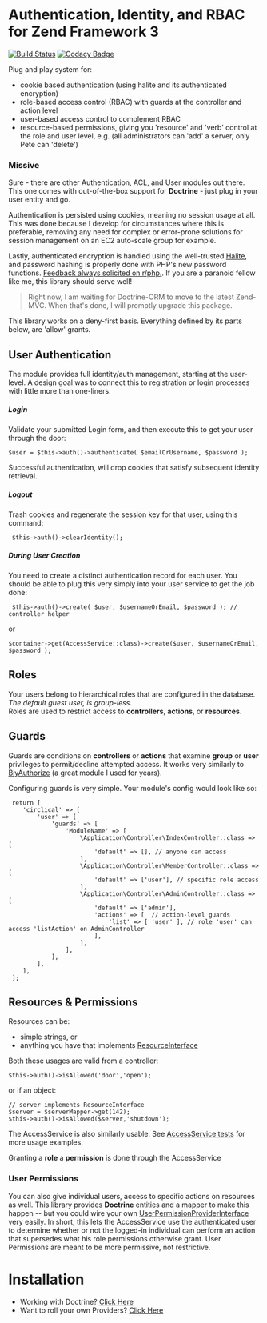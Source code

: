 # Authentication, Identity, and RBAC for Zend Framework 3
[![Build Status](https://travis-ci.org/Saeven/zf3-circlical-user.svg?branch=master)](https://travis-ci.org/Saeven/zf3-circlical-user)
[![Codacy Badge](https://api.codacy.com/project/badge/Grade/fe24b2bf7ab74919844fdb49adbf99fe)](https://www.codacy.com/app/alemaire/zf3-circlical-user?utm_source=github.com&amp;utm_medium=referral&amp;utm_content=Saeven/zf3-circlical-user&amp;utm_campaign=Badge_Grade)

Plug and play system for:

- cookie based authentication (using halite and its authenticated encryption)
- role-based access control (RBAC) with guards at the controller and action level
- user-based access control to complement RBAC 
- resource-based permissions, giving you 'resource' and 'verb' control at the role and user level, e.g. 
(all administrators can 'add' a server, only Pete can 'delete')

### Missive

Sure - there are other Authentication, ACL, and User modules out there.  This one comes with out-of-the-box support for **Doctrine** - just plug in your user entity and go.

Authentication is persisted using cookies, meaning no session usage at all.  This was done because I develop for 
circumstances where this is preferable, removing any need for complex or error-prone solutions for session management on 
an EC2 auto-scale group for example.

Lastly, authenticated encryption is handled using the well-trusted [Halite](https://github.com/paragonie/halite), and password hashing is 
properly done with PHP's new password functions. 
[Feedback always solicited on r/php.](https://www.reddit.com/r/PHP/comments/4r84jn/need_reviews_of_cookiebased_authentication_service/).
If you are a paranoid fellow like me, this library should serve well!

> Right now, I am waiting for Doctrine-ORM to move to the latest Zend-MVC.
> When that's done, I will promptly upgrade this package.

This library works on a deny-first basis.  Everything defined by its parts below, are 'allow' grants.

## User Authentication

The module provides full identity/auth management, starting at the user-level.  A design goal was to connect this to 
registration or login processes with little more than one-liners.

##### Login

Validate your submitted Login form, and then execute this to get your user through the door:
       
    $user = $this->auth()->authenticate( $emailOrUsername, $password );
    
Successful authentication, will drop cookies that satisfy subsequent identity retrieval.
     
     
##### Logout
    
Trash cookies and regenerate the session key for that user, using this command:
    
     $this->auth()->clearIdentity();
     
     
##### During User Creation
     
You need to create a distinct authentication record for each user.  You should be able to plug this 
 very simply into your user service to get the job done:
     
     $this->auth()->create( $user, $usernameOrEmail, $password ); // controller helper

or

    $container->get(AccessService::class)->create($user, $usernameOrEmail, $password );
    


## Roles

Your users belong to hierarchical roles that are configured in the database.  *The default guest user, is group-less.*  
Roles are used to restrict access to **controllers**, **actions**, or **resources**.


## Guards

Guards are conditions on **controllers** or **actions** that examine **group** or **user** privileges to permit/decline 
attempted access.  It works very similarly to [BjyAuthorize](https://github.com/bjyoungblood/BjyAuthorize) 
(a great module I used for years).

Configuring guards is very simple.  Your module's config would look like so:

     return [
        'circlical' => [
            'user' => [
                'guards' => [
                    'ModuleName' => [
                        \Application\Controller\IndexController::class => [
                            'default' => [], // anyone can access
                        ],
                        \Application\Controller\MemberController::class => [
                            'default' => ['user'], // specific role access
                        ],
                        \Application\Controller\AdminController::class => [
                            'default' => ['admin'],
                            'actions' => [  // action-level guards
                                'list' => [ 'user' ], // role 'user' can access 'listAction' on AdminController
                            ],
                        ],
                    ],
                ],
            ],
        ],
     ];   


## Resources & Permissions

Resources can be:

* simple strings, or
* anything you have that implements [ResourceInterface](src/CirclicalUser/Provider/ResourceInterface.php)
  
Both these usages are valid from a controller:

    $this->auth()->isAllowed('door','open');
    
or if an object:
    
    // server implements ResourceInterface
    $server = $serverMapper->get(142);
    $this->auth()->isAllowed($server,'shutdown');

The AccessService is also similarly usable.  See [AccessService tests](bundle/Spec/Service/AccessServiceSpec) for more usage examples.
    
Granting a **role** a **permission** is done through the AccessService 

### User Permissions

You can also give individual users, access to specific actions on resources as well.  This library provides 
 **Doctrine** entities and a mapper to make this happen -- but you could wire your own [UserPermissionProviderInterface](src/CirclicalUser/Provider/UserPermissionProviderInterface)
 very easily.  In short, this lets the AccessService use the authenticated user to determine whether or
 not the logged-in individual can perform an action that supersedes what his role permissions otherwise
 grant.  User Permissions are meant to be more permissive, not restrictive.  


# Installation

* Working with Doctrine? [Click Here](INSTALL_DOCTRINE.md) 
* Want to roll your own Providers? [Click Here](INSTALL_CUSTOM.md)

